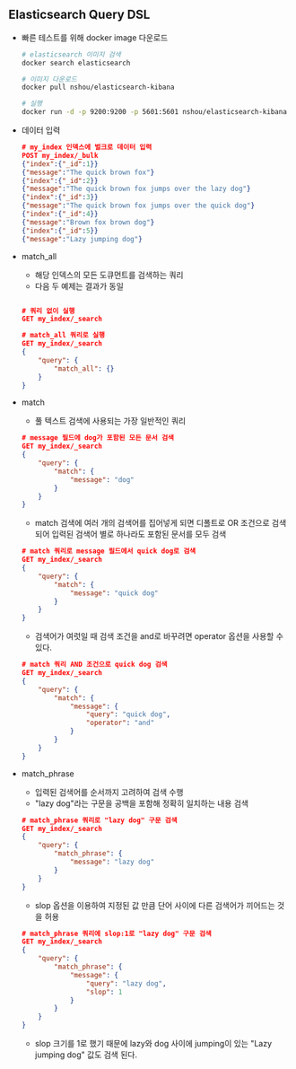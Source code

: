 ## Elasticsearch Query DSL

- 빠른 테스트를 위해 docker image 다운로드

    ```bash
    # elasticsearch 이미지 검색
    docker search elasticsearch

    # 이미지 다운로드
    docker pull nshou/elasticsearch-kibana

    # 실행
    docker run -d -p 9200:9200 -p 5601:5601 nshou/elasticsearch-kibana
    ```

- 데이터 입력

    ```json
    # my_index 인덱스에 벌크로 데이터 입력
    POST my_index/_bulk
    {"index":{"_id":1}}
    {"message":"The quick brown fox"}
    {"index":{"_id":2}}
    {"message":"The quick brown fox jumps over the lazy dog"}
    {"index":{"_id":3}}
    {"message":"The quick brown fox jumps over the quick dog"}
    {"index":{"_id":4}}
    {"message":"Brown fox brown dog"}
    {"index":{"_id":5}}
    {"message":"Lazy jumping dog"}
    ```

- match_all
    - 해당 인덱스의 모든 도큐먼트를 검색하는 쿼리
    - 다음 두 예제는 결과가 동일

    ```json

    # 쿼리 없이 실행
    GET my_index/_search

    # match_all 쿼리로 실행
    GET my_index/_search
    {
    	"query": {
    		"match_all": {}
    	}
    }
    ```

- match
    - 풀 텍스트 검색에 사용되는 가장 일반적인 쿼리

    ```json
    # message 필드에 dog가 포함된 모든 문서 검색
    GET my_index/_search
    {
    	"query": {
    		"match": {
    			"message": "dog"
    		}
    	}
    }
    ```

    - match 검색에 여러 개의 검색어를 집어넣게 되면 디폴트로 OR 조건으로 검색되어 입력된 검색어 별로 하나라도 포함된 문서를 모두 검색

    ```json
    # match 쿼리로 message 필드에서 quick dog로 검색
    GET my_index/_search
    {
    	"query": {
    		"match": {
    			"message": "quick dog"
    		}
    	}
    }
    ```

    - 검색어가 여럿일 때 검색 조건을 and로 바꾸려면 operator 옵션을 사용할 수 있다.

    ```json
    # match 쿼리 AND 조건으로 quick dog 검색
    GET my_index/_search
    {
    	"query": {
    		"match": {
    			"message": {
    				"query": "quick dog",
    				"operator": "and"
    			}
    		}
    	}
    }
    ```

- match_phrase
    - 입력된 검색어를 순서까지 고려하여 검색 수행
    - "lazy dog"라는 구문을 공백을 포함해 정확히 일치하는 내용 검색

    ```json
    # match_phrase 쿼리로 "lazy dog" 구문 검색
    GET my_index/_search
    {
    	"query": {
    		"match_phrase": {
    			"message": "lazy dog"
    		}
    	}
    }
    ```

    - slop 옵션을 이용하여 지정된 값 만큼 단어 사이에 다른 검색어가 끼어드는 것을 허용

    ```json
    # match_phrase 쿼리에 slop:1로 "lazy dog" 구문 검색
    GET my_index/_search
    {
    	"query": {
    		"match_phrase": {
    			"message": {
    				"query": "lazy dog",
    				"slop": 1
    			}
    		}
    	}
    }
    ```

    - slop 크기를 1로 했기 때문에 lazy와 dog 사이에 jumping이 있는 "Lazy jumping dog" 값도 검색 된다.